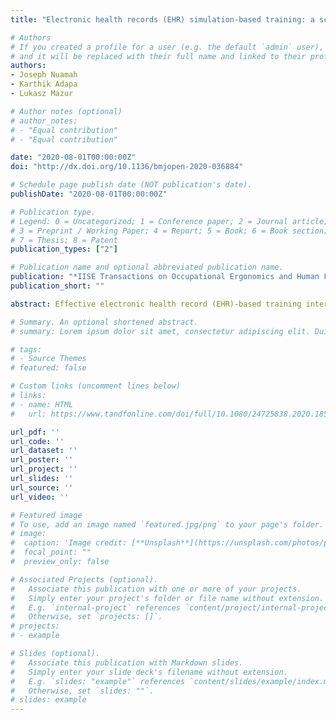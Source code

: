 ```yaml
---
title: "Electronic health records (EHR) simulation-based training: a scoping review protocol"

# Authors
# If you created a profile for a user (e.g. the default `admin` user), write the username (folder name) here 
# and it will be replaced with their full name and linked to their profile.
authors:
- Joseph Nuamah
- Karthik Adapa
- Lukasz Mazur

# Author notes (optional)
# author_notes:
# - "Equal contribution"
# - "Equal contribution"

date: "2020-08-01T00:00:00Z"
doi: "http://dx.doi.org/10.1136/bmjopen-2020-036884"

# Schedule page publish date (NOT publication's date).
publishDate: "2020-08-01T00:00:00Z"

# Publication type.
# Legend: 0 = Uncategorized; 1 = Conference paper; 2 = Journal article;
# 3 = Preprint / Working Paper; 4 = Report; 5 = Book; 6 = Book section;
# 7 = Thesis; 8 = Patent
publication_types: ["2"]

# Publication name and optional abbreviated publication name.
publication: "*IISE Transactions on Occupational Ergonomics and Human Factors*"
publication_short: ""

abstract: Effective electronic health record (EHR)-based training interventions facilitate improved EHR use for healthcare providers. One such training intervention is simulation-based training that emphasises learning actual tasks through experimentation in a risk-free environment without negative patient outcomes. EHR-specific simulation-based training can be employed to improve EHR use, thereby enhancing healthcare providers’ skills and behaviours. Despite the potential advantages of this type of training, no study has identified and mapped the available evidence. To fill that gap, this scoping review will synthesise the current state of literature on EHR simulation-based training. The Arksey and O’Malley methodological framework will be employed. Three databases (PubMed, Embase and Cumulative Index to Nursing and Allied Health Literature) will be searched for published articles. ProQuest and Google Scholar will be searched to identify unpublished articles. Databases will be searched from inception to 29 January 2020. Only articles written in English, randomised control trials, cohort studies, cross-sectional studies and case-control studies will be considered for inclusion. Two reviewers will independently screen titles and abstracts against inclusion and exclusion criteria. Then, they will review full texts to determine articles for final inclusion. Citation chaining will be conducted to manually screen references of all included studies to identify additional studies not found by the search. A data abstraction form with relevant characteristics will be developed to help address the research question. Descriptive numerical analysis will be used to describe characteristics of included studies. Based on the extracted data, research evidence of EHR simulation-based training will be synthesised. Since no primary data will be collected, there will be no formal ethical review. Research findings will be disseminated through publications, presentations and meetings with relevant stakeholders.

# Summary. An optional shortened abstract.
# summary: Lorem ipsum dolor sit amet, consectetur adipiscing elit. Duis posuere tellus ac convallis placerat. Proin tincidunt magna sed ex sollicitudin condimentum.

# tags:
# - Source Themes
# featured: false

# Custom links (uncomment lines below)
# links:
# - name: HTML
#   url: https://www.tandfonline.com/doi/full/10.1080/24725838.2020.1855272?casa_token=168ZfRqGyj0AAAAA%3Ah0JV_DKzCQSRIgJwncol0jZkudpPmXXu6UZ7U12LUrVK6Pn-c61JtH5dCtYw1alGA2rlIsnr1sBFbQ

url_pdf: ''
url_code: ''
url_dataset: ''
url_poster: ''
url_project: ''
url_slides: ''
url_source: ''
url_video: ''

# Featured image
# To use, add an image named `featured.jpg/png` to your page's folder. 
# image:
#  caption: 'Image credit: [**Unsplash**](https://unsplash.com/photos/pLCdAaMFLTE)'
#  focal_point: ""
#  preview_only: false

# Associated Projects (optional).
#   Associate this publication with one or more of your projects.
#   Simply enter your project's folder or file name without extension.
#   E.g. `internal-project` references `content/project/internal-project/index.md`.
#   Otherwise, set `projects: []`.
# projects:
# - example

# Slides (optional).
#   Associate this publication with Markdown slides.
#   Simply enter your slide deck's filename without extension.
#   E.g. `slides: "example"` references `content/slides/example/index.md`.
#   Otherwise, set `slides: ""`.
# slides: example
---
```


